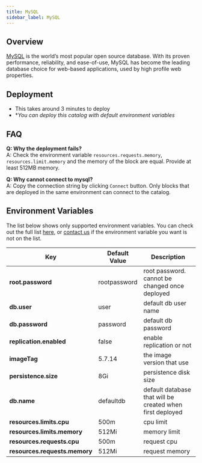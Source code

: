 ```yaml
---
title: MySQL
sidebar_label: MySQL
---
```


## Overview

[MySQL](https://www.mysql.com/) is the world’s most popular open source database. With its proven performance, reliability, and ease-of-use, MySQL has become the leading database choice for web-based applications, used by high profile web properties.

## Deployment

- This takes around 3 minutes to deploy
- **You can deploy this catalog with default environment variables*

## FAQ

**Q: Why the deployment fails?**  
A: Check the environment variable `resources.requests.memory`, `resources.limit.memory` and the memory of the block are equal. Provide at least 512MB memory.

**Q: Why cannot connect to mysql?**  
A: Copy the connection string by clicking `Connect` button. Only blocks that are deployed in the same environment can connect to the catalog.


## Environment Variables

The list below shows only supported environment variables. You can check out the full list [here](https://github.com/kintohub/kinto-catalog/tree/master/mysql#configuration), or [contact us](https://discord.gg/QVgqWuw) if the environment variable you want is not on the list.


| Key        | Default Value           | Description  |
| ---  | --- | --- |
| **root.password** |  rootpassword | root password. cannot be changed once deployed |
| **db.user**     | user      |  default db user name |
| **db.password** |  password  |  default db password |
| **replication.enabled** |  false  | enable replication or not  |
| **imageTag** |  5.7.14  |  the image version that use |
| **persistence.size** |  8Gi  |  persistence disk size |
| **db.name** |  defaultdb  |  default database that will be created when first deployed |
| **resources.limits.cpu** |  500m  |  cpu limit |
| **resources.limits.memory** |  512Mi  |  memory limit |
| **resources.requests.cpu** |  500m  |  request cpu|
| **resources.requests.memory** |  512Mi  |  request memory |
